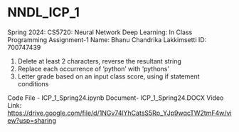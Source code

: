 # NNDL_ICP_1
Spring 2024: CS5720: Neural Network Deep Learning: In Class Programming Assignment-1
Name: Bhanu Chandrika Lakkimsetti  ID: 700747439 
1. Delete at least 2 characters, reverse the resultant string
2. Replace each occurrence of ‘python’ with ‘pythons’
3. Letter grade based on an input class score, using if statement conditions
   
Code File - ICP_1_Spring24.ipynb Document- ICP_1_Spring24.DOCX
Video Link: https://drive.google.com/file/d/1NGv74lYhCatsS5Rp_YJp9wqcTW2tmF4w/view?usp=sharing
